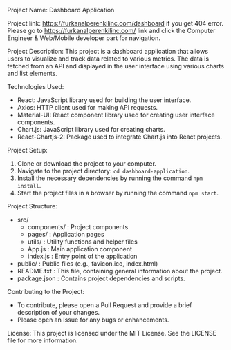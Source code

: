 Project Name: Dashboard Application

Project link: https://furkanalperenkilinc.com/dashboard if you get 404 error. Please go to https://furkanalperenkilinc.com/ link and click the Computer Engineer & Web/Mobile developer part for navigation.

Project Description:
This project is a dashboard application that allows users to visualize and track data related to various metrics. The data is fetched from an API and displayed in the user interface using various charts and list elements.

Technologies Used:
- React: JavaScript library used for building the user interface.
- Axios: HTTP client used for making API requests.
- Material-UI: React component library used for creating user interface components.
- Chart.js: JavaScript library used for creating charts.
- React-Chartjs-2: Package used to integrate Chart.js into React projects.

Project Setup:
1. Clone or download the project to your computer.
2. Navigate to the project directory: `cd dashboard-application`.
3. Install the necessary dependencies by running the command `npm install`.
4. Start the project files in a browser by running the command `npm start`.

Project Structure:
- src/
  - components/ : Project components
  - pages/ : Application pages
  - utils/ : Utility functions and helper files
  - App.js : Main application component
  - index.js : Entry point of the application
- public/ : Public files (e.g., favicon.ico, index.html)
- README.txt : This file, containing general information about the project.
- package.json : Contains project dependencies and scripts.

Contributing to the Project:
- To contribute, please open a Pull Request and provide a brief description of your changes.
- Please open an Issue for any bugs or enhancements.

License:
This project is licensed under the MIT License. See the LICENSE file for more information.

